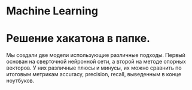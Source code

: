 # Machine Learning
# Решение хакатона в папке.
Мы создали две модели использующие различные подходы. Первый основан на сверточной нейронной сети, а второй на методе опорных векторов. У них различные плюсы и минусы, их можно сравнить по итоговым метрикам accuracy, precision, recall, выведенным в конце ноутбуков.
